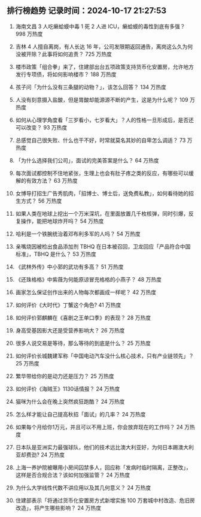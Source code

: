 
## 排行榜趋势 记录时间：2024-10-17 21:27:53
  
  1. 海南文昌 3 人吃癞蛤蟆中毒 1 死 2 人进 ICU，癞蛤蟆的毒性到底有多强？ 998 万热度
    
  2. 吉林 4 人擅自离岗，有人长达 16 年，公司发限期返回通告，离岗这么久为何没被开除？此事将如何追责？ 725 万热度
    
  3. 楼市政策「组合拳」来了，住建部出台五项政策支持货币化安置房，允许地方发行专项债，将如何影响楼市？ 188 万热度
    
  4. 孩子问「为什么没有三条腿的动物？」，该怎么回答？ 134 万热度
    
  5. 人没有刻意摄入盐酸，但是胃酸却能源源不断的产生，这是为什么呢？ 109 万热度
    
  6. 如何从心理学角度看「三岁看小，七岁看大」？人的性格一旦形成后，是否还可以改变？ 93 万热度
    
  7. 总感觉自己很失败、什么也干不好，时常就莫名其妙的自卑怎么调适？ 73 万热度
    
  8. 「为什么选择我们公司」，面试的完美答案是什么？ 64 万热度
    
  9. 每次面试都控制不住地紧张，生理上也会有肚子疼之类的反应，有哪些可以缓解的有效方法？ 63 万热度
    
  10. 女博导打招生广告秀肌肉，「招博士、博士后，送免费私教」，如何看待她的招生方式？ 56 万热度
    
  11. 如果人类在地球上挖出一个万米深坑，在里面放置几千枚核弹，同时引爆，反复操作，能把地球炸开吗？ 54 万热度
    
  12. 哈利是一个铁腕统治着邓布利多军的人吗？ 54 万热度
    
  13. 亲嘴烧因被检出食品添加剂 TBHQ 在日本被召回，卫龙回应「产品符合中国标准」，TBHQ 是什么？ 53 万热度
    
  14. 《武林外传》中小郭的武功有多高？ 51 万热度
    
  15. 《还珠格格》中紫薇为何能原谅冒充格格的小燕子？ 48 万热度
    
  16. 画家怎么保证创作出来的人物每次都画成一样呢？ 42 万热度
    
  17. 如何评价《大时代》丁蟹这个角色? 41 万热度
    
  18. 如何评价郭麒麟在《喜剧之王单口季》的表现？ 28 万热度
    
  19. 身高受基因影大还是受营养影响大？ 26 万热度
    
  20. 很多人说交易是等待，那么等待的到底是什么？ 25 万热度
    
  21. 如何评价长城魏建军称「中国电动汽车没什么核心技术，只有产业链领先」？ 25 万热度
    
  22. 繁华带给你的是动力还是压力？ 25 万热度
    
  23. 如何评价《海贼王》1130话情报？ 24 万热度
    
  24. 猫咪为什么会在晚上突然疯狂跑酷？ 24 万热度
    
  25. 怎么样才能让自己提高秋招「面试」的几率？ 24 万热度
    
  26. 如果每个月给你1万元，并且可以不用上班，你会放弃现在的工作吗？ 24 万热度
    
  27. 日本队是亚洲实力最强球队，他们的技术远比澳大利亚好，为何日本踢澳大利亚却费劲? 24 万热度
    
  28. 上海一养护院被曝用小房间囚禁多人，回应称「发病时临时隔离，正整改」，这样是否合规合法？该如何加强监管？ 24 万热度
    
  29. 为什么大学线性代数不讲应用以及其几何意义？ 24 万热度
    
  30. 住建部表示「将通过货币化安置房方式新增实施 100 万套城中村改造、危旧房改造」，将产生哪些影响？ 24 万热度
    